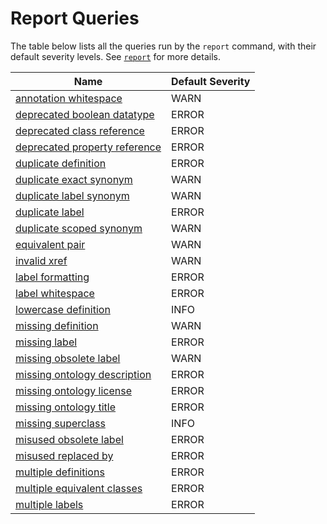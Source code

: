 # Report Queries

The table below lists all the queries run by the `report` command,
with their default severity levels.
See [`report`](../report) for more details.

| Name  | Default Severity  
|-------|-------------------
| [annotation whitespace](annotation_whitespace)  | WARN
| [deprecated boolean datatype](deprecated_boolean_datatype)  | ERROR
| [deprecated class reference](deprecated_class_reference)  | ERROR
| [deprecated property reference](deprecated_property_reference)  | ERROR
| [duplicate definition](duplicate_definition)  | ERROR
| [duplicate exact synonym](duplicate_exact_synonym)  | WARN
| [duplicate label synonym](duplicate_label_synonym)  | WARN
| [duplicate label](duplicate_label)  | ERROR
| [duplicate scoped synonym](duplicate_scoped_synonym)  | WARN
| [equivalent pair](equivalent_pair)  | WARN
| [invalid xref](invalid_xref)  | WARN
| [label formatting](label_formatting)  | ERROR
| [label whitespace](label_whitespace)  | ERROR
| [lowercase definition](lowercase_definition)  | INFO
| [missing definition](missing_definition)  | WARN
| [missing label](missing_label)  | ERROR
| [missing obsolete label](missing_obsolete_label)  | WARN
| [missing ontology description](missing_ontology_description)  | ERROR
| [missing ontology license](missing_ontology_license)  | ERROR
| [missing ontology title](missing_ontology_title)  | ERROR
| [missing superclass](missing_superclass)  | INFO
| [misused obsolete label](misused_obsolete_label)  | ERROR
| [misused replaced by](misused_replaced_by) | ERROR
| [multiple definitions](multiple_definitions)  | ERROR
| [multiple equivalent classes](multiple_equivalent_classes)  | ERROR
| [multiple labels](multiple_labels)  | ERROR
